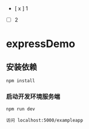 - [ x ] 1
- [ ] 2

# expressDemo

## 安装依赖
```
npm install
```

### 启动开发环境服务端
```
npm run dev

访问 localhost:5000/exampleapp
```


